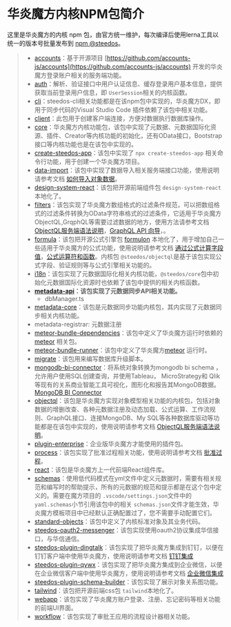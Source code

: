 # 华炎魔方内核NPM包简介

这里是华炎魔方的内核 npm 包，由官方统一维护，每次编译后使用lerna工具以统一的版本号批量发布到 [npm @steedos](https://www.npmjs.com/search?q=%40steedos)。

> - [accounts](/packages/accounts)：基于开源项目 [https://github.com/accounts-js/accounts](https://github.com/accounts-js/accounts) 开发的华炎魔方登录账户相关的服务端功能。
> - [auth](/packages/auth)：解析、验证接口中用户认证信息、缓存登录用户基本信息，提供获取当前登录用户信息，即 `UserSession`相关的内核函数。
> - [cli](/packages/cli)：steedos-cli相关功能都是在该npm包中实现的，华炎魔方DX，即用于同步代码的Visual Studio Code 插件依赖了该包中相关功能。
> - [client](/packages/client)：此包用于创建客户端连接，方便对数据执行数据库操作。
> - [core](/packages/core)：华炎魔方内核功能包，该包中实现了元数据、元数据国际化资源、插件、Creator等内核功能的初始化，还有OData接口，Bootstrap接口等内核功能也是在该包中实现的。
> - [create-steedos-app](/packages/create-steedos-app)：该包中实现了 `npx create-steedos-app` 相关命令行功能，用于创建一个华炎魔方项目。
> - [data-import](/packages/data-import)：该包中实现了数据导入相关服务端接口功能，使用说明请参考文档 [如何导入对象数据](https://www.steedos.cn/docs/admin/import)。
> - [design-system-react](/packages/design-system-react)：该包把开源前端组件包 `design-system-react`本地化了。
> - [filters](/packages/filters)：该包实现了华炎魔方数组格式的过滤条件规范，可以把数组格式的过滤条件转换为OData字符串格式的过滤条件，它适用于华炎魔方ObjectQL,GrqphQL等需要过滤数据的地方，使用方法请参考文档 [ObjectQL服务端语法说明](https://www.steedos.cn/docs/developer/objectql)，[GraphQL API 向导](https://www.steedos.cn/docs/developer/graphql-api)，。
> - [formula](/packages/formula)：该包把开源公式引擎包 [formulon](https://github.com/leifg/formulon) 本地化了，用于增加自己一些适用于华炎魔方的公式功能，使用说明请参考文档 [通过公式计算字段值](https://www.steedos.cn/docs/admin/field_type#%E9%80%9A%E8%BF%87%E5%85%AC%E5%BC%8F%E8%AE%A1%E7%AE%97%E5%AD%97%E6%AE%B5%E5%80%BC)，[公式运算符和函数](https://www.steedos.cn/docs/admin/functions)。内核包 `@steedos/objectql`是基于该包实现公式字段、验证规则等与公式引擎相关功能的。
> - [i18n](/packages/i18n)：该包实现了元数据国际化相关内核功能，`@steedos/core`包中初始化元数据国际化资源时也依赖了该包中提供的相关内核函数。
> - **[metadata-api](/packages/metadata-api)：该包实现了元数据同步API相关功能。**
>   - dbManager.ts
> - [metadata-core](/packages/metadata-core)：该包是元数据同步功能内核包，其内实现了元数据同步相关内核功能。
> - metadata-registrar: 元数据注册
> - [meteor-bundle-dependencies](/packages/meteor-bundle-dependencies)：该包中定义了华炎魔方运行时依赖的 [meteor](https://www.meteor.com/) 相关包。
> - [meteor-bundle-runner](/packages/meteor-bundle-runner)：该包中定义了华炎魔方[meteor](https://www.meteor.com/) 运行时。
> - [migrate](/packages/migrate)：该包用来编写数据库升级脚本。
> - [mongodb-bi-connector](/packages/mongodb-bi-connector)：将系统对象转换为mongodb bi schema ，允许用户使用SQL创建查询，并使用Tableau， MicroStrategy和 Qlik等现有的关系商业智能工具可视化，图形化和报告其MongoDB数据。[MongoDB BI Connector](https://www.mongodb.com/zh-cn/products/bi-connector)
> - [objectql](/packages/objectql)：该包是华炎魔方实现对象模型相关功能的内核包，包括对象数据的增删改查、各种元数据注册及动态加载、公式运算、工作流规则、GraphQL接口、连接MongoDB、My SQL等各种数据库驱动等功能都是在该包中实现的，使用说明请参考文档 [ObjectQL服务端语法说明](https://www.steedos.cn/docs/developer/objectql)。
> - [plugin-enterprise](/packages/plugin-enterprise)：企业版华炎魔方才能使用的插件包。
> - [process](/packages/process)：该包实现了批准过程相关功能，使用说明请参考文档 [批准过程](https://www.steedos.cn/docs/admin/auto_process#%E6%89%B9%E5%87%86%E8%BF%87%E7%A8%8B)。
> - [react](/packages/react)：该包是华炎魔方上一代前端React组件库。
> - [schemas](/packages/schemas)：使用低代码模式在yml文件中定义元数据时，需要有相关规范和编写时的帮助提示，所有的元数据的规范和提示都是在这个包中定义的。需要在魔方项目的 `.vscode/settings.json`文件中的 `yaml.schemas`小节引用该包中的相关 `schemas.json`文件才能生效，华炎魔方模板项目中已经默认正确配置过了，您不需要手动配置它们。
> - [standard-objects](/packages/standard-objects)：该包中定义了内核标准对象及其业务代码。
> - [steedos-oauth2-messenger](/packages/steedos-oauth2-messenger)：该包实现使用oauth2协议集成华信接口，与华信通信。
> - [steedos-plugin-dingtalk](/packages/steedos-plugin-dingtalk)：该包实现了把华炎魔方集成到钉钉，以便在钉钉客户端中使用华炎魔方，使用说明请参考文档 [钉钉集成](https://www.steedos.cn/docs/admin/integration#%E9%92%89%E9%92%89%E9%9B%86%E6%88%90)
> - [steedos-plugin-qywx](/packages/steedos-plugin-qywx)：该包实现了把华炎魔方集成到企业微信，以便在企业微信客户端中使用华炎魔方，使用说明请参考文档 [企业微信集成](https://www.steedos.cn/docs/admin/integration#%E4%BC%81%E4%B8%9A%E5%BE%AE%E4%BF%A1%E9%9B%86%E6%88%90)
> - [steedos-plugin-schema-builder](/packages/steedos-plugin-schema-builder)：该包实现了展示对象关系图功能。
> - [tailwind](/packages/tailwind)：该包把开源前端css包 `tailwind`本地化了。
> - [webapp](/packages/webapp)：该包实现了华炎魔方账户登录、注册、忘记密码等相关功能的前端UI界面。
> - [workflow](/packages/workflow)：该包实现了审批王应用的流程设计器相关功能。
